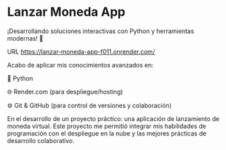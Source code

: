 # Lanzar Moneda App



¡Desarrollando soluciones interactivas con Python y herramientas modernas! 🚀

URL https://lanzar-moneda-app-f011.onrender.com/



Acabo de aplicar mis conocimientos avanzados en:



🐍 Python



🌐 Render.com (para despliegue/hosting)



⚙️ Git \& GitHub (para control de versiones y colaboración)



En el desarrollo de un proyecto práctico: una aplicación de lanzamiento de moneda virtual. Este proyecto me permitió integrar mis habilidades de programación con el despliegue en la nube y las mejores prácticas de desarrollo colaborativo.

